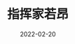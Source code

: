 ---
title: '指挥家若昂'
date: '2022-02-20'
price: '60.0'
theaters: ['北京当代MOMA百老汇电影中心影院']
seat: ['I-4']
remark: ['影展', '映后']
---